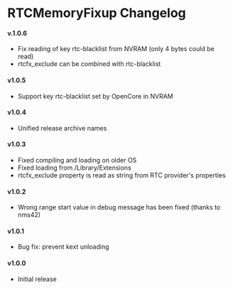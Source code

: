 RTCMemoryFixup Changelog
============================
#### v.1.0.6
- Fix reading of key rtc-blacklist from NVRAM (only 4 bytes could be read)
- rtcfx_exclude can be combined with rtc-blacklist

#### v1.0.5
- Support key rtc-blacklist set by OpenCore in NVRAM

#### v1.0.4
- Unified release archive names

#### v1.0.3
- Fixed compiling and loading on older OS
- Fixed loading from /Library/Extensions
- rtcfx_exclude property is read as string from RTC provider's properties

#### v1.0.2
- Wrong range start value in debug message has been fixed (thanks to nms42)

#### v1.0.1
- Bug fix: prevent kext unloading 

#### v1.0.0
- Initial release
